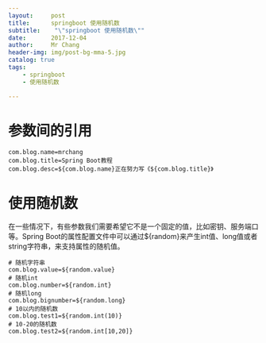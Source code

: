 ```yaml
---
layout:     post
title:     	springboot 使用随机数
subtitle:    "\"springboot 使用随机数\""
date:       2017-12-04
author:     Mr Chang
header-img: img/post-bg-mma-5.jpg
catalog: true
tags:
    - springboot
    - 使用随机数

---
```




# 参数间的引用

	com.blog.name=mrchang
	com.blog.title=Spring Boot教程
	com.blog.desc=${com.blog.name}正在努力写《${com.blog.title}》

# 使用随机数

在一些情况下，有些参数我们需要希望它不是一个固定的值，比如密钥、服务端口等。Spring Boot的属性配置文件中可以通过${random}来产生int值、long值或者string字符串，来支持属性的随机值。


	# 随机字符串
	com.blog.value=${random.value}
	# 随机int
	com.blog.number=${random.int}
	# 随机long
	com.blog.bignumber=${random.long}
	# 10以内的随机数
	com.blog.test1=${random.int(10)}
	# 10-20的随机数
	com.blog.test2=${random.int[10,20]}